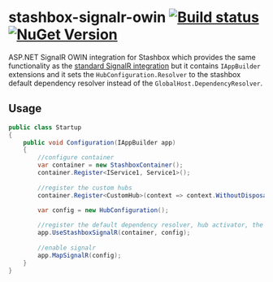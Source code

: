 # stashbox-signalr-owin [![Build status](https://ci.appveyor.com/api/projects/status/nylw0crq5rhhx9k8/branch/master?svg=true)](https://ci.appveyor.com/project/pcsajtai/stashbox-signalr-owin/branch/master) [![NuGet Version](https://buildstats.info/nuget/Stashbox.AspNet.SignalR.Owin)](https://www.nuget.org/packages/Stashbox.AspNet.SignalR.Owin/)
ASP.NET SignalR OWIN integration for Stashbox which provides the same functionality as the [standard SignalR integration](https://github.com/z4kn4fein/stashbox-signalr) but it contains `IAppBuilder` extensions and it sets the `HubConfiguration.Resolver` to the stashbox default dependency resolver instead of the `GlobalHost.DependencyResolver`.

## Usage
```c#
public class Startup
{
    public void Configuration(IAppBuilder app)
    {
        //configure container
        var container = new StashboxContainer();
        container.Register<IService1, Service1>();
        
        //register the custom hubs
        container.Register<CustomHub>(context => context.WithoutDisposalTracking());
        
        var config = new HubConfiguration();

        //register the default dependency resolver, hub activator, the same configuration as the standard integration package does
        app.UseStashboxSignalR(container, config);
        
        //enable signalr
        app.MapSignalR(config);
    }
}
```
